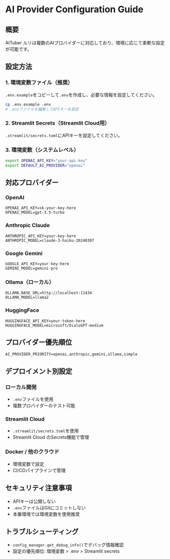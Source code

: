 # AI Provider Configuration Guide

## 概要
AITuber ルリは複数のAIプロバイダーに対応しており、環境に応じて柔軟な設定が可能です。

## 設定方法

### 1. 環境変数ファイル（推奨）
`.env.example`をコピーして`.env`を作成し、必要な情報を設定してください。

```bash
cp .env.example .env
# .envファイルを編集してAPIキーを設定
```

### 2. Streamlit Secrets（Streamlit Cloud用）
`.streamlit/secrets.toml`にAPIキーを設定してください。

### 3. 環境変数（システムレベル）
```bash
export OPENAI_API_KEY="your-api-key"
export DEFAULT_AI_PROVIDER="openai"
```

## 対応プロバイダー

### OpenAI
```env
OPENAI_API_KEY=sk-your-key-here
OPENAI_MODEL=gpt-3.5-turbo
```

### Anthropic Claude
```env
ANTHROPIC_API_KEY=your-key-here
ANTHROPIC_MODEL=claude-3-haiku-20240307
```

### Google Gemini
```env
GOOGLE_API_KEY=your-key-here
GEMINI_MODEL=gemini-pro
```

### Ollama（ローカル）
```env
OLLAMA_BASE_URL=http://localhost:11434
OLLAMA_MODEL=llama2
```

### HuggingFace
```env
HUGGINGFACE_API_KEY=your-token-here
HUGGINGFACE_MODEL=microsoft/DialoGPT-medium
```

## プロバイダー優先順位
```env
AI_PROVIDER_PRIORITY=openai,anthropic,gemini,ollama,simple
```

## デプロイメント別設定

### ローカル開発
- `.env`ファイルを使用
- 複数プロバイダーのテスト可能

### Streamlit Cloud
- `.streamlit/secrets.toml`を使用
- Streamlit Cloud のSecrets機能で管理

### Docker / 他のクラウド
- 環境変数で設定
- CI/CDパイプラインで管理

## セキュリティ注意事項
- APIキーは公開しない
- `.env`ファイルはGitにコミットしない
- 本番環境では環境変数を使用推奨

## トラブルシューティング
- `config_manager.get_debug_info()`でデバッグ情報確認
- 設定の優先順位: 環境変数 > .env > Streamlit secrets